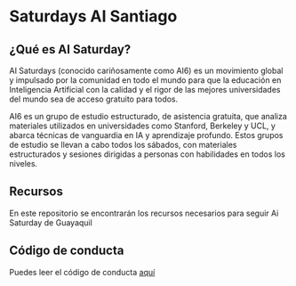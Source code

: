 # Saturdays AI Santiago

## ¿Qué es AI Saturday?

AI Saturdays (conocido cariñosamente como AI6) es un movimiento global y impulsado por la comunidad en todo el mundo para que la educación en Inteligencia Artificial con la calidad y el rigor de las mejores universidades del mundo sea de acceso gratuito para todos.

AI6 es un grupo de estudio estructurado, de asistencia gratuita, que analiza materiales utilizados en universidades como Stanford, Berkeley y UCL, y abarca técnicas de vanguardia en IA y aprendizaje profundo. Estos grupos de estudio se llevan a cabo todos los sábados, con materiales estructurados y sesiones dirigidas a personas con habilidades en todos los niveles.

## Recursos

En este repositorio se encontrarán los recursos necesarios para seguir Ai Saturday de Guayaquil

## Código de conducta

Puedes leer el código de conducta [aquí](https://github.com/saturdays-ai-santiago/Saturdays-AI-Santiago/blob/master/Norma_de_Conducta_AI6_Santiago.pdf)
